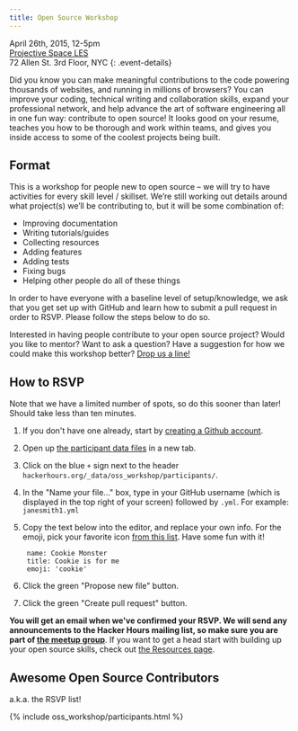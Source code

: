 ```yaml
---
title: Open Source Workshop
---
```


April 26th, 2015, 12-5pm<br/>
[Projective Space LES](http://www.projective.co/)<br/>
72 Allen St. 3rd Floor, NYC
{: .event-details}

Did you know you can make meaningful contributions to the code powering thousands of websites, and running in millions of browsers? You can improve your coding, technical writing and collaboration skills, expand your professional network, and help advance the art of software engineering all in one fun way: contribute to open source! It looks good on your resume, teaches you how to be thorough and work within teams, and gives you inside access to some of the coolest projects being built.

## Format

This is a workshop for people new to open source – we will try to have activities for every skill level / skillset. We’re still working out details around what project(s) we’ll be contributing to, but it will be some combination of:

* Improving documentation
* Writing tutorials/guides
* Collecting resources
* Adding features
* Adding tests
* Fixing bugs
* Helping other people do all of these things

In order to have everyone with a baseline level of setup/knowledge, we ask that you get set up with GitHub and learn how to submit a pull request in order to RSVP. Please follow the steps below to do so.

Interested in having people contribute to your open source project? Would you like to mentor? Want to ask a question? Have a suggestion for how we could make this workshop better? [Drop us a line!](https://github.com/afeld/hackerhours.org/issues/new)

## How to RSVP

<!-- ripping off of http://18f.github.io/hourofcode/ -->

Note that we have a limited number of spots, so do this sooner than later! Should take less than ten minutes.

1. If you don't have one already, start by [creating a Github account](https://github.com).
1. Open up [the participant data files](https://github.com/afeld/hackerhours.org/tree/gh-pages/_data/oss_workshop/participants) in a new tab.
1. Click on the blue `+` sign next to the header `hackerhours.org/_data/oss_workshop/participants/`.
1. In the "Name your file..." box, type in your GitHub username (which is displayed in the top right of your screen) followed by `.yml`. For example: `janesmith1.yml`
1. Copy the text below into the editor, and replace  your own info. For the emoji, pick your favorite icon [from this list](http://www.emoji-cheat-sheet.com/). Have some fun with it!

        name: Cookie Monster
        title: Cookie is for me
        emoji: 'cookie'

1. Click the green "Propose new file" button.
1. Click the green "Create pull request" button.

**You will get an email when we've confirmed your RSVP. We will send any announcements to the Hacker Hours mailing list, so make sure you are part of [the meetup group](http://www.meetup.com/hackerhours/)**. If you want to get a head start with building up your open source skills, check out [the Resources page](/resources.html#getting-involved-in-open-source).

## Awesome Open Source Contributors

a.k.a. the RSVP list!

{% include oss_workshop/participants.html %}

